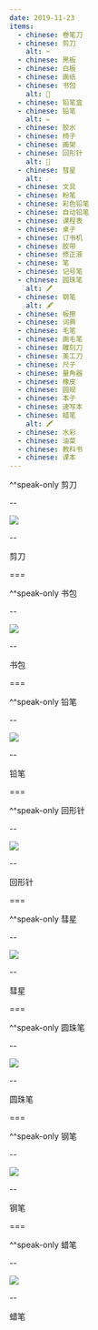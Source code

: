 ```yaml
---
date: 2019-11-23
items:
  - chinese: 卷笔刀
  - chinese: 剪刀
    alt: ✂️
  - chinese: 黑板
  - chinese: 白板
  - chinese: 画纸
  - chinese: 书包
    alt: 🎒
  - chinese: 铅笔盒
  - chinese: 铅笔
    alt: ✏️
  - chinese: 胶水
  - chinese: 椅子
  - chinese: 画架
  - chinese: 回形针
    alt: 📎
  - chinese: 彗星
    alt: ☄️
  - chinese: 文具
  - chinese: 粉笔
  - chinese: 彩色铅笔
  - chinese: 自动铅笔
  - chinese: 课程表
  - chinese: 桌子
  - chinese: 订书机
  - chinese: 胶带
  - chinese: 修正液
  - chinese: 笔
  - chinese: 记号笔
  - chinese: 圆珠笔
    alt: 🖊
  - chinese: 钢笔
    alt: 🖋
  - chinese: 板擦
  - chinese: 词典
  - chinese: 毛笔
  - chinese: 画毛笔
  - chinese: 雕刻刀
  - chinese: 美工刀
  - chinese: 尺子
  - chinese: 量角器
  - chinese: 橡皮
  - chinese: 圆规
  - chinese: 本子
  - chinese: 速写本
  - chinese: 蜡笔
    alt: 🖍
  - chinese: 水彩
  - chinese: 油菜
  - chinese: 教科书
  - chinese: 课本
---
```


^^speak-only 剪刀

--

![](https://encrypted-tbn0.gstatic.com/images?q=tbn%3AANd9GcQf9uthRjSCBLUdXAk5PWXQtSYMfDy1nAXi0MhUQ3b6mpuE9dsa)

--

剪刀

===

^^speak-only 书包

--

![](https://encrypted-tbn0.gstatic.com/images?q=tbn%3AANd9GcSOg4oFnt_XOu-pv7ifeylTOmeXx3hp1HuTFjJrjdU6yXD_L2iT)

--

书包

===

^^speak-only 铅笔

--

![](https://encrypted-tbn0.gstatic.com/images?q=tbn%3AANd9GcSeqRVWLP5izO4nSbY3wZdv0OhKLYGfLO7H2O5nLze-exV2I-JS)

--

铅笔

===

^^speak-only 回形针

--

![](https://encrypted-tbn0.gstatic.com/images?q=tbn%3AANd9GcR3gTlL-qNz806EZhxPoUBgaStj76t001FWfaveOzOm3XeG4H3L)

--

回形针

===

^^speak-only 彗星

--

![](https://encrypted-tbn0.gstatic.com/images?q=tbn%3AANd9GcSTWldBLoIHxPTX8CWrohliKP0XC5pvcHBMTBOuO1WtDwWiLKkJ)

--

彗星

===

^^speak-only 圆珠笔

--

![](https://encrypted-tbn0.gstatic.com/images?q=tbn%3AANd9GcRbBTS8Vo0niJ-RFbnsziApFkMsFhrRUSW4eFVQBVWBadFv0Vza)

--

圆珠笔

===

^^speak-only 钢笔

--

![](https://encrypted-tbn0.gstatic.com/images?q=tbn%3AANd9GcSOlTjB-VNBuE_gXJmmZO1D4NqF7UFfYkmALF4qU13wsLsyZ2QR)

--

钢笔

===

^^speak-only 蜡笔

--

![](https://encrypted-tbn0.gstatic.com/images?q=tbn%3AANd9GcSxSSPteWMVd_5D0gq6qcPWQP3NP7zj0wLKF36rS87WjRQRRDSE)

--

蜡笔

